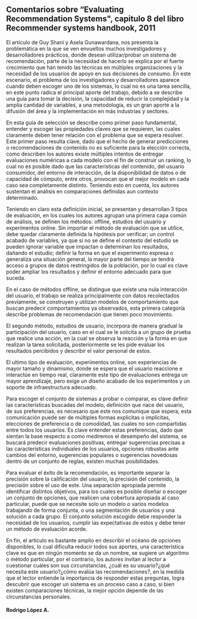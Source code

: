 <h2>Comentarios sobre “Evaluating Recommendation Systems", capitulo 8 del libro Recommender systems handbook, 2011</h2>

<p>El artículo de Guy Shani y Asela Gunawardana, nos presenta la problemática en la que se ven envueltos muchos investigadores y desarrolladores prácticos, donde desean utilizar/probar un sistema de recomendación, parte de la necesidad de hacerlo se explica por el fuerte crecimiento que han tenido las técnicas en múltiples organizaciones y la necesidad de los usuarios de apoyo en sus decisiones de consumo. En este escenario, el problema de los investigadores y desarrolladores aparece cuando deben escoger uno de los sistemas, lo cual no es una tarea sencilla, en este punto radica el principal aporte del trabajo, debido a se describe una guía para tomar la decisión, la capacidad de reducir la complejidad y la amplia cantidad de variables, a una metodología, es un gran aporte a la difusión del área y la implementación en más industrias y sectores.</p>
<p>En esta guía de selección se describe como primer paso fundamental, entender y escoger las propiedades claves que se requieren, las cuales claramente deben tener relación con el problema que se espera resolver. Este primer paso resulta clave, dado que el hecho de generar predicciones o recomendaciones de contenido no es suficiente para la elección correcta, como describen los autores existe múltiples intentos de entregar evaluaciones numéricas a cada modelo con el fin de construir un ranking,  lo cual no es posible dado que las características del contenido, del usuario consumidor, del entorno de interacción, de la disponibilidad de datos o de capacidad de cómputo, entre otros, provocan que el mejor modelo en cada caso sea completamente distinto. Teniendo esto en cuenta, los autores sustentan el análisis en comparaciones definidas aun contexto determinado.</p>
<p>Teniendo en claro esta definición inicial, se presentan y desarrollan 3 tipos de evaluación, en los cuales los autores agrupan una primera capa común de análisis, se definen los métodos: offline, estudios del usuario y experimentos online. Sin importar el método de evaluación que se utilice, debe quedar claramente definida la hipótesis por verificar; un control acabado de variables, ya que si no se define el contexto del estudio se pueden ignorar variable que impactan o determinan los resultados, dañando el estudio; definir la forma en que el experimento expresa o generaliza una situación general, la mayor parte del tiempo se tendrá acceso a grupos de datos restringidos de la población, por lo cual es clave poder ampliar los resultados y definir el entorno adecuado para que suceda.</p>
<p>En el caso de métodos offline, se distingue que existe una nula interacción del usuario, el trabajo se realiza principalmente con datos recolectados previamente, se construyen y utilizan modelos de comportamiento que buscan predecir comportamientos ya observados, esta primera categoría describe problemas de recomendación que tienen poco movimiento.</p>
<p>El segundo método, estudios de usuario, incorpora de manera gradual la participación del usuario, caso en el cual se le solicita a un grupo de prueba que realice una acción, en la cual se observa la reacción y la forma en que realizan la tarea solicitada, posteriormente se les pide evaluar los resultados percibidos y describir el valor personal de estos.</p> 
<p>El ultimo tipo de evaluación, experimentos online, son experiencias de mayor tamaño y dinamismo, donde se espera que el usuario reaccione e interactúe en tiempo real, claramente este tipo de evaluaciones entrega un mayor aprendizaje, pero exige un diseño acabado de los experimentos y un soporte de infraestructura adecuado.</p>
<p>Para escoger el conjunto de sistemas a probar o comparar, es clave definir las características buscadas del modelo, definición que nace del usuario, de sus preferencias, es necesario que este nos comunique que espera, esta comunicación puede ser de múltiples formas explicitas o implícitas, elecciones de preferencia o de comodidad, las cuales no son compartidas entre todos los usuarios. Es clave entender estas preferencias, dado que sientan la base respecto a como mediremos el desempeño del sistema, se buscará predecir evaluaciones positivas, entregar sugerencias precisas a las características individuales de los usuarios, opciones robustas ante cambios del entorno, sugerencias populares o sugerencias novedosas dentro de un conjunto de reglas, existen muchas posibilidades.</p>
<p>Para evaluar el éxito de la recomendación, es importante separar la precisión sobre la calificación del usuario, la precisión del contenido, la precisión sobre el uso de este. Una separación apropiada permite identificar distintos objetivos, para los cuales es posible diseñar o escoger un conjunto de opciones, que realicen una cobertura apropiada al caso particular, puede que se necesite solo un modelo o varios modelos trabajando de forma conjunta, o una segmentación de usuarios y una solución a cada grupo. El conjunto solución escogido debe responder la necesidad de los usuarios, cumplir las expectativas de estos y debe tener un método de evaluación acorde.</p>
<p>En fin, el artículo es bastante amplio en describir el océano de opciones disponibles, lo cual dificulta reducir todos sus aportes, una característica clave es que en ningún momento se da un nombre, se sugiere un algoritmo o método particular, por el contrario, los autores invitan al lector a cuestionar cuáles son sus circunstancias, ¿cuál es su usuario?¿qué necesita este usuario?¿cómo evalúa las recomendaciones?, en la medida que el lector entiende la importancia de responder estas preguntas, logra descubrir que escoger un sistema es un proceso caso a caso, si bien existen comparaciones técnicas, la mejor opción depende de las circunstancias personales.</p>


<h4>Rodrigo López A.</h4>
